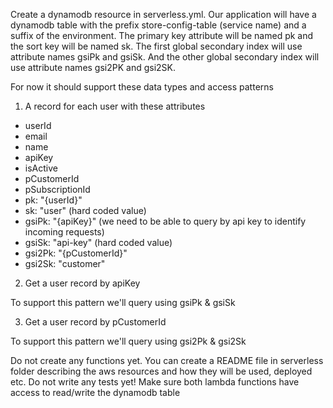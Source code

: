 Create a dynamodb resource in serverless.yml.
Our application will have a dynamodb table with the prefix store-config-table (service name) and a suffix of the environment.
The primary key attribute will be named pk and the sort key will be named sk.
The first global secondary index will use attribute names gsiPk and gsiSk.
And the other global secondary index will use attribute names gsi2PK and gsi2SK.

For now it should support these data types and access patterns

1. A record for each user with these attributes

- userId
- email
- name
- apiKey
- isActive
- pCustomerId
- pSubscriptionId
- pk: "{userId}"
- sk: "user" (hard coded value)
- gsiPk: "{apiKey}" (we need to be able to query by api key to identify incoming requests)
- gsiSk: "api-key" (hard coded value)
- gsi2Pk: "{pCustomerId}"
- gsi2Sk: "customer"

2. Get a user record by apiKey

To support this pattern we'll query using gsiPk & gsiSk

3. Get a user record by pCustomerId

To support this pattern we'll query using gsi2Pk & gsi2Sk



Do not create any functions yet.
You can create a README file in serverless folder describing the aws resources and how they will be used, deployed etc.
Do not write any tests yet!
Make sure both lambda functions have access to read/write the dynamodb table
